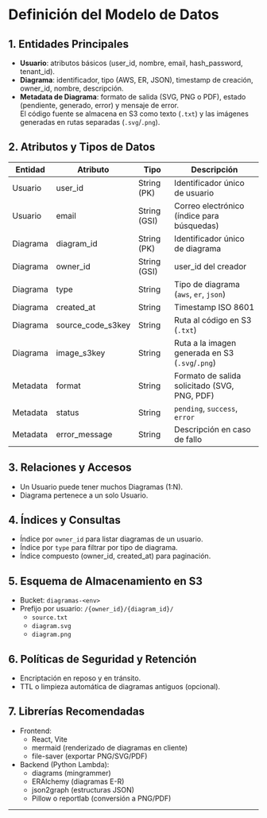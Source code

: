 # Definición del Modelo de Datos

## 1. Entidades Principales
- **Usuario**: atributos básicos (user_id, nombre, email, hash_password, tenant_id).
- **Diagrama**: identificador, tipo (AWS, ER, JSON), timestamp de creación, owner_id, nombre, descripción.
- **Metadata de Diagrama**: formato de salida (SVG, PNG o PDF), estado (pendiente, generado, error) y mensaje de error.  
  El código fuente se almacena en S3 como texto (`.txt`) y las imágenes generadas en rutas separadas (`.svg`/`.png`).

## 2. Atributos y Tipos de Datos
| Entidad  | Atributo           | Tipo         | Descripción                                 |
|----------|--------------------|--------------|---------------------------------------------|
| Usuario  | user_id            | String (PK)  | Identificador único de usuario              |
| Usuario  | email              | String (GSI) | Correo electrónico (índice para búsquedas)  |
| Diagrama | diagram_id         | String (PK)  | Identificador único de diagrama             |
| Diagrama | owner_id           | String (GSI) | user_id del creador                         |
| Diagrama | type               | String       | Tipo de diagrama (`aws`, `er`, `json`)     |
| Diagrama | created_at         | String       | Timestamp ISO 8601                          |
| Diagrama | source_code_s3key  | String       | Ruta al código en S3 (`.txt`)               |
| Diagrama | image_s3key        | String       | Ruta a la imagen generada en S3 (`.svg`/`.png`)
| Metadata | format             | String       | Formato de salida solicitado (SVG, PNG, PDF)|
| Metadata | status             | String       | `pending`, `success`, `error`               |
| Metadata | error_message      | String       | Descripción en caso de fallo                |

## 3. Relaciones y Accesos
- Un Usuario puede tener muchos Diagramas (1:N).
- Diagrama pertenece a un solo Usuario.

## 4. Índices y Consultas
- Índice por `owner_id` para listar diagramas de un usuario.
- Índice por `type` para filtrar por tipo de diagrama.
- Índice compuesto (owner_id, created_at) para paginación.

## 5. Esquema de Almacenamiento en S3
- Bucket: `diagramas-<env>`
- Prefijo por usuario: `/{owner_id}/{diagram_id}/`  
  - `source.txt`  
  - `diagram.svg`  
  - `diagram.png`

## 6. Políticas de Seguridad y Retención
- Encriptación en reposo y en tránsito.
- TTL o limpieza automática de diagramas antiguos (opcional).

## 7. Librerías Recomendadas
- Frontend:
  - React, Vite
  - mermaid (renderizado de diagramas en cliente)
  - file-saver (exportar PNG/SVG/PDF)
- Backend (Python Lambda):
  - diagrams (mingrammer)  
  - ERAlchemy (diagramas E-R)
  - json2graph (estructuras JSON)
  - Pillow o reportlab (conversión a PNG/PDF)

---
